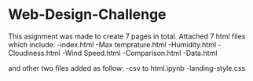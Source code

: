 # Web-Design-Challenge
This asignment was made to create 7 pages in total.
Attached 7 html files which include:
-index.html
-Max temprature.html
-Humidity.html
-Cloudiness.html
-Wind Speed.html
-Comparison.html
-Data.html

and other two files added as follow:
-csv to html.ipynb
-landing-style.css
